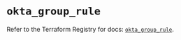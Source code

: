 # `okta_group_rule`

Refer to the Terraform Registry for docs: [`okta_group_rule`](https://registry.terraform.io/providers/okta/okta/4.19.0/docs/resources/group_rule).
